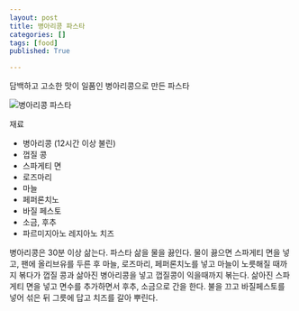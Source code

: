 ```yaml
---
layout: post
title: 병아리콩 파스타
categories: []
tags: [food]
published: True

---
```


담백하고 고소한 맛이 일품인 병아리콩으로 만든 파스타

![병아리콩 파스타](https://lh3.googleusercontent.com/LMSOE6ZOtW1uWXQFezYBuduBhYC88PG-ymacGl9vxZJz=w938-h703-no)

재료

* 병아리콩 (12시간 이상 불린)
* 껍질 콩
* 스파게티 면
* 로즈마리
* 마늘
* 페퍼론치노
* 바질 페스토
* 소금, 후추
* 파르미지아노 레지아노 치즈

병아리콩은 30분 이상 삶는다. 파스타 삶을 물을 끓인다. 물이 끓으면 스파게티 면을 넣고, 팬에 올리브유를 두른 후 마늘, 로즈마리, 페퍼론치노를 넣고 마늘이 노릇해질 때까지 볶다가 껍질 콩과 삶아진 병아리콩을 넣고 껍질콩이 익을때까지 볶는다. 삶아진 스파게티 면을 넣고 면수를 추가하면서 후추, 소금으로 간을 한다. 불을 끄고 바질페스토를 넣어 섞은 뒤 그릇에 답고 치즈를 갈아 뿌린다. 